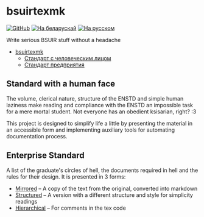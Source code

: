 # bsuirtexmk

[![GitHub](https://img.shields.io/github/license/nadevko/bsuirtexmk?style=for-the-badge&color=822422&logo=spdx)](https://github.com/nadevko/bsuirtexmk)
[![На беларускай](https://img.shields.io/badge/readme-на_беларускай-123d7a?style=for-the-badge&logo=markdown&logoColor=eeefff)](README.be.md)
[![На русском](https://img.shields.io/badge/readme-на_русском-123d7a?style=for-the-badge&logo=markdown&logoColor=eeefff)](README.ru.md)

Write serious BSUIR stuff without a headache

- [bsuirtexmk](#bsuirtexmk)
  - [Стандарт с человеческим лицом](#стандарт-с-человеческим-лицом)
  - [Стандарт предприятия](#стандарт-предприятия)

## Standard with a human face

The volume, clerical nature, structure of the ENSTD and simple human laziness
make reading and compliance with the ENSTD an impossible task for a mere mortal
student. Not everyone has an obedient ksisarian, right? :3

This project is designed to simplify life a little by presenting the material in
an accessible form and implementing auxiliary tools for automating
documentation process.

## Enterprise Standard

A list of the graduate's circles of hell, the documents required in hell and the
rules for their design. It is presented in 3 forms:

- [Mirrored](doc/1.md) – A copy of the text from the original, converted into
  markdown
- [Structured](doc/3.md) – A version with a different structure and style for
  simplicity readings
- [Hierarchical](doc/2.md) – For comments in the tex code
